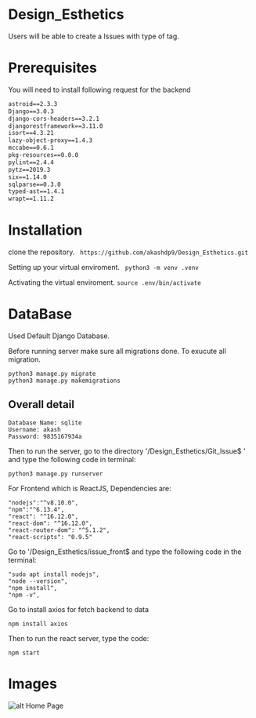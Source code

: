 # Design_Esthetics
Users will be able to create a Issues with type of tag.
# Prerequisites
You will need to install following request for the backend
``` asgiref==3.2.3
astroid==2.3.3
Django==3.0.3
django-cors-headers==3.2.1
djangorestframework==3.11.0
isort==4.3.21
lazy-object-proxy==1.4.3
mccabe==0.6.1
pkg-resources==0.0.0
pylint==2.4.4
pytz==2019.3
six==1.14.0
sqlparse==0.3.0
typed-ast==1.4.1
wrapt==1.11.2
```
# Installation
clone the repository.
``` https://github.com/akashdp9/Design_Esthetics.git```

Setting up your virtual enviroment.
``` python3 -m venv .venv```

Activating the virtual enviroment.
```source .env/bin/activate```

# DataBase

Used Default Django Database.

Before running server make sure all migrations done. To exucute all migration.

``` 
python3 manage.py migrate
python3 manage.py makemigrations
```
## Overall detail
```
Database Name: sqlite
Username: akash
Password: 9835167934a

```

Then to run the server, go to the directory '/Design_Esthetics/Git_Issue$ ' and type the following code in terminal:

```
python3 manage.py runserver
```

For Frontend which is ReactJS,
Dependencies are: 
```
"nodejs":"^v8.10.0",
"npm":"^6.13.4",
"react": "^16.12.0",
"react-dom": "^16.12.0",
"react-router-dom": "^5.1.2",
"react-scripts": "0.9.5"

```

Go to '/Design_Esthetics/issue_front$  and type the following code in the terminal:
```
"sudo apt install nodejs",
"node --version",
"npm install", 
"npm -v",

```
Go to install axios for fetch backend to data
```
npm install axios
```

Then to run the react server, type the code:
```
npm start
```
# Images
![alt Home Page](https://github.com/akashdp9/Design_Esthetics/blob/master/image/Screenshot%20from%202020-02-28%2010-33-44.png)<br>
